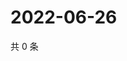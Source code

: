 # 2022-06-26

共 0 条

<!-- BEGIN WEIBO -->
<!-- 最后更新时间 Sun Jun 26 2022 07:00:50 GMT+0800 (China Standard Time) -->

<!-- END WEIBO -->
